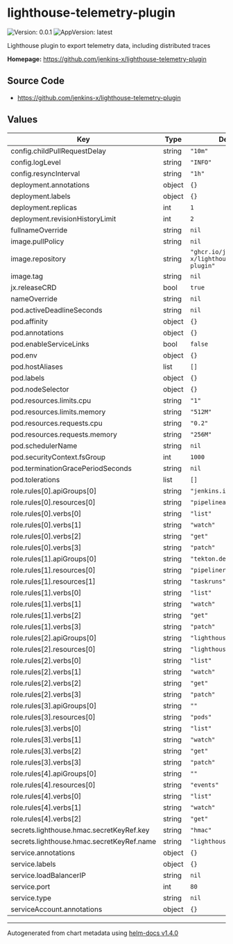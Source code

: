 # lighthouse-telemetry-plugin

![Version: 0.0.1](https://img.shields.io/badge/Version-0.0.1-informational?style=flat-square) ![AppVersion: latest](https://img.shields.io/badge/AppVersion-latest-informational?style=flat-square)

Lighthouse plugin to export telemetry data, including distributed traces

**Homepage:** <https://github.com/jenkins-x/lighthouse-telemetry-plugin>

## Source Code

* <https://github.com/jenkins-x/lighthouse-telemetry-plugin>

## Values

| Key | Type | Default | Description |
|-----|------|---------|-------------|
| config.childPullRequestDelay | string | `"10m"` |  |
| config.logLevel | string | `"INFO"` |  |
| config.resyncInterval | string | `"1h"` |  |
| deployment.annotations | object | `{}` |  |
| deployment.labels | object | `{}` |  |
| deployment.replicas | int | `1` |  |
| deployment.revisionHistoryLimit | int | `2` |  |
| fullnameOverride | string | `nil` |  |
| image.pullPolicy | string | `nil` |  |
| image.repository | string | `"ghcr.io/jenkins-x/lighthouse-telemetry-plugin"` |  |
| image.tag | string | `nil` |  |
| jx.releaseCRD | bool | `true` |  |
| nameOverride | string | `nil` |  |
| pod.activeDeadlineSeconds | string | `nil` |  |
| pod.affinity | object | `{}` |  |
| pod.annotations | object | `{}` |  |
| pod.enableServiceLinks | bool | `false` |  |
| pod.env | object | `{}` |  |
| pod.hostAliases | list | `[]` |  |
| pod.labels | object | `{}` |  |
| pod.nodeSelector | object | `{}` |  |
| pod.resources.limits.cpu | string | `"1"` |  |
| pod.resources.limits.memory | string | `"512M"` |  |
| pod.resources.requests.cpu | string | `"0.2"` |  |
| pod.resources.requests.memory | string | `"256M"` |  |
| pod.schedulerName | string | `nil` |  |
| pod.securityContext.fsGroup | int | `1000` |  |
| pod.terminationGracePeriodSeconds | string | `nil` |  |
| pod.tolerations | list | `[]` |  |
| role.rules[0].apiGroups[0] | string | `"jenkins.io"` |  |
| role.rules[0].resources[0] | string | `"pipelineactivities"` |  |
| role.rules[0].verbs[0] | string | `"list"` |  |
| role.rules[0].verbs[1] | string | `"watch"` |  |
| role.rules[0].verbs[2] | string | `"get"` |  |
| role.rules[0].verbs[3] | string | `"patch"` |  |
| role.rules[1].apiGroups[0] | string | `"tekton.dev"` |  |
| role.rules[1].resources[0] | string | `"pipelineruns"` |  |
| role.rules[1].resources[1] | string | `"taskruns"` |  |
| role.rules[1].verbs[0] | string | `"list"` |  |
| role.rules[1].verbs[1] | string | `"watch"` |  |
| role.rules[1].verbs[2] | string | `"get"` |  |
| role.rules[1].verbs[3] | string | `"patch"` |  |
| role.rules[2].apiGroups[0] | string | `"lighthouse.jenkins.io"` |  |
| role.rules[2].resources[0] | string | `"lighthousejobs"` |  |
| role.rules[2].verbs[0] | string | `"list"` |  |
| role.rules[2].verbs[1] | string | `"watch"` |  |
| role.rules[2].verbs[2] | string | `"get"` |  |
| role.rules[2].verbs[3] | string | `"patch"` |  |
| role.rules[3].apiGroups[0] | string | `""` |  |
| role.rules[3].resources[0] | string | `"pods"` |  |
| role.rules[3].verbs[0] | string | `"list"` |  |
| role.rules[3].verbs[1] | string | `"watch"` |  |
| role.rules[3].verbs[2] | string | `"get"` |  |
| role.rules[3].verbs[3] | string | `"patch"` |  |
| role.rules[4].apiGroups[0] | string | `""` |  |
| role.rules[4].resources[0] | string | `"events"` |  |
| role.rules[4].verbs[0] | string | `"list"` |  |
| role.rules[4].verbs[1] | string | `"watch"` |  |
| role.rules[4].verbs[2] | string | `"get"` |  |
| secrets.lighthouse.hmac.secretKeyRef.key | string | `"hmac"` |  |
| secrets.lighthouse.hmac.secretKeyRef.name | string | `"lighthouse-hmac-token"` |  |
| service.annotations | object | `{}` |  |
| service.labels | object | `{}` |  |
| service.loadBalancerIP | string | `nil` |  |
| service.port | int | `80` |  |
| service.type | string | `nil` |  |
| serviceAccount.annotations | object | `{}` |  |

----------------------------------------------
Autogenerated from chart metadata using [helm-docs v1.4.0](https://github.com/norwoodj/helm-docs/releases/v1.4.0)

